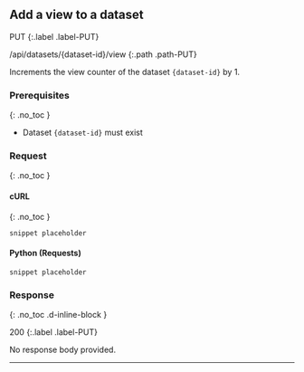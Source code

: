 ## Add a view to a dataset

PUT
{:.label .label-PUT}

/api/datasets/{dataset-id}/view
{:.path .path-PUT}

Increments the view counter of the dataset `{dataset-id}` by 1.

### Prerequisites
{: .no_toc }

- Dataset `{dataset-id}` must exist

### Request
{: .no_toc }

#### cURL
{: .no_toc }

`snippet placeholder`

#### Python (Requests)

`snippet placeholder`

### Response
{: .no_toc .d-inline-block }

200
{:.label .label-PUT}

No response body provided.

---
